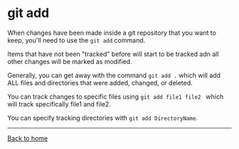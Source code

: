 # git add
When changes have been made inside a git repository that you want to keep, you'll need to use the `git add` command.

Items that have not been "tracked" before will start to be tracked adn all other changes will be marked as modified.

Generally, you can get away with the command `git add .` which will add ALL files and directories that were added, changed, or deleted.

You can track changes to specific files using `git add file1 file2 ` which will track specifically file1 and file2.

You can specify tracking directories with `git add DirectoryName`.

---

[Back to home](../README.md)
